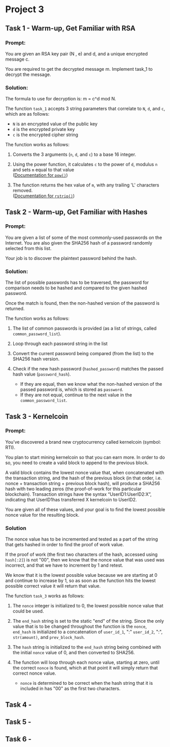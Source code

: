 # Project 3

## Task 1 - Warm-up, Get Familiar with RSA

### Prompt: 
You are given an RSA key pair (N , e) and d, and a unique encrypted message c. 

You are required to get the decrypted message m. Implement task_1 to decrypt the message.

### Solution: 
The formula to use for decryption is: m = c^d mod N. 

The function ```task_1``` accepts 3 string parameters that correlate to ```N```, ```d```, and ```c```, which are as follows:

- `N` is an encrypted value of the public key
- `d` is the encrypted private key 
- `c` is the encrypted cipher string

The function works as follows:

1. Converts the 3 arguments (`n`, `d`, and `c`) to a base 16 integer.

2. Using the power function, it calculates `c` to the power of `d`, modulus `n` and sets `m` equal to that value  
([Documentation for `pow()`]())

3. The function returns the hex value of `m`, with any trailing 'L' characters removed.  
([Documentation for `rstrip()`](https://www.w3schools.com/python/ref_string_rstrip.asp))

## Task 2 - Warm-up, Get Familiar with Hashes

### Prompt:
You are given a list of some of the most commonly-used passwords on the Internet. You are also given the S​HA256 ​hash of a password randomly selected from this list.  

Your job is to discover the plaintext password behind the hash. 

### Solution:
The list of possible passwords has to be traversed, the password for comparison needs to be hashed and compared to the given hashed password. 

Once the match is found, then the non-hashed version of the password is returned.

The function works as follows:

1. The list of common passwords is provided (as a list of strings, called `common_password_list`).

2. Loop through each password string in the list

3. Convert the current password being compared (from the list) to the SHA256 hash version. 

4. Check if the new hash password (`hashed_password`) matches the passed hash value (`password_hash`). 
    - If they are equal, then we know what the non-hashed version of the passed password is, which is stored as `password`.
    - If they are not equal, continue to the next value in the `common_password_list`.

## Task 3 - Kernelcoin

### Prompt:
You’ve discovered a brand new cryptocurrency called kernelcoin (symbol: RTI). 

You plan to start mining kernelcoin so that you can earn more. In order to do so, you need to create a valid block to append to the previous block. 

A valid block contains the lowest nonce value that, when concatenated with the transaction string, and the hash of the previous block (in that order, i.e. nonce + transaction string + previous block hash), will produce a SHA256 hash with two leading zeros (the proof-of-work for this particular blockchain). Transaction strings have the syntax “UserID1:UserID2:X”, indicating that UserID1has transferred X kernelcoin to UserID2. 

You are given all of these values, and your goal is to find the lowest possible nonce value for the resulting block.

### Solution
The nonce value has to be incremented and tested as a part of the string that gets hashed in order to find the proof of work value. 

If the proof of work (the first two characters of the hash, accessed using `hash[:2]`) is not "00", then we know that the nonce value that was used was incorrect, and that we have to increment by 1 and retest. 

We know that it is the lowest possible value because we are starting at 0 and continue to increase by 1, so as soon as the function hits the lowest possible correct value it will return that value.

The function `task_3` works as follows:

1. The `nonce` integer is initialized to 0, the lowest possible nonce value that could be used.

2. The `end_hash` string is set to the static "end" of the string. Since the only value that is to be changed throughout the function is the `nonce`, `end_hash` is initialized to a concatenation of `user_id_1`, ":" `user_id_2`, ":", `str(amount)`, and `prev_block_hash`.

3. The `hash` string is initialized to the `end_hash` string being combined with the initial `nonce` value of 0, and then converted to SHA256. 

4. The function will loop through each nonce value, starting at zero, until the correct `nonce` is found, which at that point it will simply return that correct nonce value.
    - `nonce` is determined to be correct when the hash string that it is included in has "00" as the first two characters.

## Task 4 -

## Task 5 -

## Task 6 -
